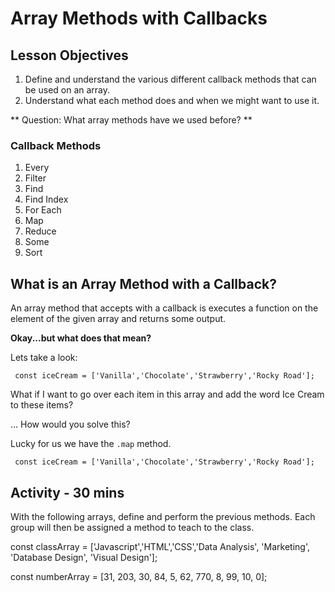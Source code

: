 # Array Methods with Callbacks

## Lesson Objectives

1. Define and understand the various different callback methods that can be used on an array.
2. Understand what each method does and when we might want to use it.

** Question: What array methods have we used before? **

### Callback Methods

1. Every
1. Filter
1. Find
1. Find Index
1. For Each
1. Map
1. Reduce
1. Some
1. Sort

## What is an Array Method with a Callback?

An array method that accepts with a callback is executes a function on the element of the given array and returns some output.

**Okay...but what does that mean?**

Lets take a look:

``` const iceCream = ['Vanilla','Chocolate','Strawberry','Rocky Road'];```

What if I want to go over each item in this array and add the word Ice Cream to these items?

... How would you solve this?

Lucky for us we have the `.map` method.

``` const iceCream = ['Vanilla','Chocolate','Strawberry','Rocky Road'];```


## Activity - 30 mins

With the following arrays, define and perform the previous methods. Each group will then be assigned a method to teach to the class.

const classArray = ['Javascript','HTML','CSS','Data Analysis', 'Marketing', 'Database Design', 'Visual Design'];

const numberArray =  [31, 203, 30, 84, 5, 62, 770, 8, 99, 10, 0];
